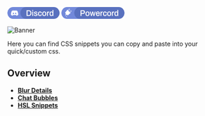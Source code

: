 [![Discord](https://raw.githubusercontent.com/CorellanStoma/CorellanStoma/master/shields/discord.png)](https://discord.com/)
[![Powercord](https://raw.githubusercontent.com/CorellanStoma/CorellanStoma/master/shields/powercord.png)](https://powercord.dev/)

![Banner](https://raw.githubusercontent.com/powercord-themes/Assets/main/Banner/Snippets.png?token=AOBQLVURRA446V7AQDGWMHLANSIMG)


Here you can find CSS snippets you can copy and paste into your quick/custom css.


## Overview

* [**Blur Details**](https://github.com/powercord-themes/CreArts)
* [**Chat Bubbles**](https://github.com/powercord-themes/Nebula)
* [**HSL Snippets**](https://github.com/powercord-themes/Miyua)
